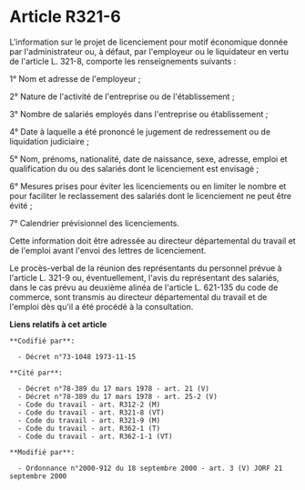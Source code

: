 # Article R321-6

L'information sur le projet de licenciement pour motif économique donnée par l'administrateur ou, à défaut, par l'employeur
ou le liquidateur en vertu de l'article L. 321-8, comporte les renseignements suivants :

1° Nom et adresse de l'employeur ;

2° Nature de l'activité de l'entreprise ou de l'établissement ;

3° Nombre de salariés employés dans l'entreprise ou établissement ;

4° Date à laquelle a été prononcé le jugement de redressement ou de liquidation judiciaire ;

5° Nom, prénoms, nationalité, date de naissance, sexe, adresse, emploi et qualification du ou des salariés dont le
licenciement est envisagé ;

6° Mesures prises pour éviter les licenciements ou en limiter le nombre et pour faciliter le reclassement des salariés dont
le licenciement ne peut être évité ;

7° Calendrier prévisionnel des licenciements.

Cette information doit être adressée au directeur départemental du travail et de l'emploi avant l'envoi des lettres de
licenciement.

Le procès-verbal de la réunion des représentants du personnel prévue à l'article L. 321-9 ou, éventuellement, l'avis du
représentant des salariés, dans le cas prévu au deuxième alinéa de l'article L. 621-135 du code de commerce, sont transmis au
directeur départemental du travail et de l'emploi dès qu'il a été procédé à la consultation.

**Liens relatifs à cet article**

	**Codifié par**:

	  - Décret n°73-1048 1973-11-15

	**Cité par**:

	  - Décret n°78-389 du 17 mars 1978 - art. 21 (V)
	  - Décret n°78-389 du 17 mars 1978 - art. 25-2 (V)
	  - Code du travail - art. R312-2 (M)
	  - Code du travail - art. R321-8 (VT)
	  - Code du travail - art. R321-9 (M)
	  - Code du travail - art. R362-1 (T)
	  - Code du travail - art. R362-1-1 (VT)

	**Modifié par**:

	  - Ordonnance n°2000-912 du 18 septembre 2000 - art. 3 (V) JORF 21 septembre 2000
